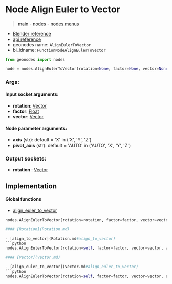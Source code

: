 # Node Align Euler to Vector

> [main](../structure.md) - [nodes](nodes.md) - [nodes menus](nodes_menus.md)

- [Blender reference](https://docs.blender.org/manual/en/latest/modeling/geometry_nodes/utilities/align_euler_to_vector.html)
- [api reference](https://docs.blender.org/api/current/bpy.types.FunctionNodeAlignEulerToVector.html)
- geonodes name: `AlignEulerToVector`
- bl_idname: `FunctionNodeAlignEulerToVector`

```python
from geonodes import nodes

node = nodes.AlignEulerToVector(rotation=None, factor=None, vector=None, axis='X', pivot_axis='AUTO')
```

### Args:

#### Input socket arguments:

- **rotation**: [Vector](Vector.md)
- **factor**: [Float](Float.md)
- **vector**: [Vector](Vector.md)

#### Node parameter arguments:

- **axis** (str): default = 'X' in ('X', 'Y', 'Z')
- **pivot_axis** (str): default = 'AUTO' in ('AUTO', 'X', 'Y', 'Z')

### Output sockets:

- **rotation** : [Vector](Vector.md)

## Implementation

#### Global functions

 - [align_euler_to_vector](A.md#align_euler_to_vector)
  ```python
  nodes.AlignEulerToVector(rotation=rotation, factor=factor, vector=vector, axis=axis, pivot_axis=pivot_axis  ```

#### [Rotation](Rotation.md)

 - [align_to_vector](Rotation.md#align_to_vector)
  ```python
  nodes.AlignEulerToVector(rotation=self, factor=factor, vector=vector, axis=axis, pivot_axis=pivot_axis  ```

#### [Vector](Vector.md)

 - [align_euler_to_vector](Vector.md#align_euler_to_vector)
  ```python
  nodes.AlignEulerToVector(rotation=self, factor=factor, vector=vector, axis=axis, pivot_axis=pivot_axis  ```

